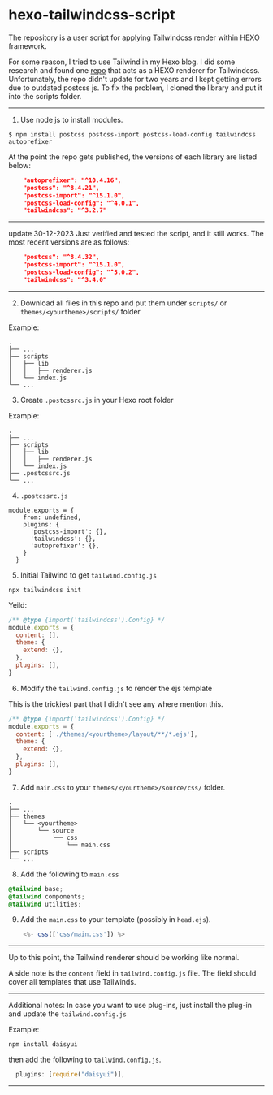 # hexo-tailwindcss-script
The repository is a user script for applying Tailwindcss render within HEXO framework.

For some reason, I tried to use Tailwind in my Hexo blog. I did some research and found one [repo](https://github.com/bennyxguo/hexo-renderer-tailwindcss) that acts as a HEXO renderer for Tailwindcss. Unfortunately, the repo didn't update for two years and I kept getting errors due to outdated postcss js. To fix the problem, I cloned the library and put it into the scripts folder.

---
1. Use node js to install modules.
```shell
$ npm install postcss postcss-import postcss-load-config tailwindcss autoprefixer
```

At the point the repo gets published, the versions of each library are listed below:
``` json
    "autoprefixer": "^10.4.16",
    "postcss": "^8.4.21",
    "postcss-import": "^15.1.0",
    "postcss-load-config": "^4.0.1",
    "tailwindcss": "^3.2.7"
```

---
update 30-12-2023
Just verified and tested the script, and it still works. The most recent versions are as follows:

```json 
    "postcss": "^8.4.32",
    "postcss-import": "^15.1.0",
    "postcss-load-config": "^5.0.2",
    "tailwindcss": "^3.4.0"
```



---



2. Download all files in this repo and put them under `scripts/` or `themes/<yourtheme>/scripts/` folder

Example:
```
.
├── ...
├── scripts
│   ├── lib
│   │   ├── renderer.js
│   └── index.js
└── ...
```

3. Create `.postcssrc.js` in your Hexo root folder

Example:
```
.
├── ...
├── scripts
│   ├── lib
│   │   ├── renderer.js
│   └── index.js
├── .postcssrc.js
└── ...
```

4. `.postcssrc.js` 

```
module.exports = {
    from: undefined,
    plugins: {
      'postcss-import': {},
      'tailwindcss': {},
      'autoprefixer': {},
    }
  }
```

5. Initial Tailwind to get `tailwind.config.js`

```shell
npx tailwindcss init
```

Yeild:

```js
/** @type {import('tailwindcss').Config} */
module.exports = {
  content: [],
  theme: {
    extend: {},
  },
  plugins: [],
}
```

6. Modify the `tailwind.config.js` to render the ejs template

This is the trickiest part that I didn't see any where mention this.

```js
/** @type {import('tailwindcss').Config} */
module.exports = {
  content: ['./themes/<yourtheme>/layout/**/*.ejs'],
  theme: {
    extend: {},
  },
  plugins: [],
}
```

7. Add `main.css` to your `themes/<yourtheme>/source/css/` folder.

```
.
├── ...
├── themes
│   └── <yourtheme>
│       └── source
│           └── css
│               └── main.css
├── scripts
└── ...
```

8. Add the following to `main.css`

``` css
@tailwind base;
@tailwind components;
@tailwind utilities;
```

9. Add the `main.css` to your template (possibly in `head.ejs`).
```js
    <%- css(['css/main.css']) %> 
```

---

Up to this point, the Tailwind renderer should be working like normal. 

A side note is the `content` field in `tailwind.config.js` file. The field should cover all templates that use Tailwinds.

---
Additional notes:
In case you want to use plug-ins, just install the plug-in and update the `tailwind.config.js`

Example:
```shell
npm install daisyui
```
then add the following to `tailwind.config.js`.
```js
  plugins: [require("daisyui")],
```

---
